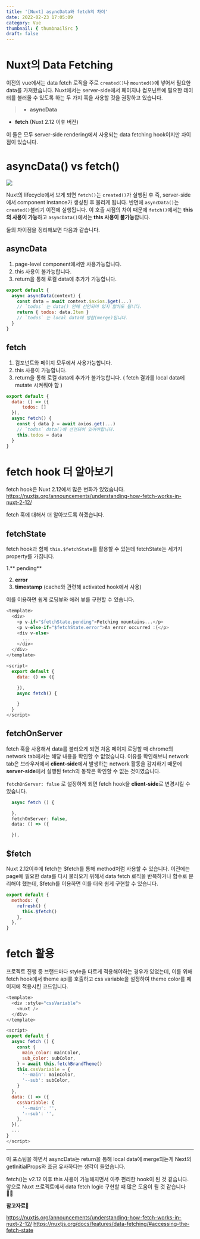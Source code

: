 ```yaml
---
title: '[Nuxt] asyncData와 fetch의 차이'
date: 2022-02-23 17:05:09
category: Vue
thumbnail: { thumbnailSrc }
draft: false
---
```


# Nuxt의 Data Fetching

이전의 vue에서는 data fetch 로직을 주로 `created()`나 `mounted()`에 넣어서 필요한 data를 가져왔습니다.
Nuxt에서는 server-side에서 페이지나 컴포넌트에 필요한 데이터를 불러올 수 있도록 하는 두 가지 훅을 사용할 것을 권장하고 있습니다.

> - **asyncData**

- **fetch** (Nuxt 2.12 이후 버전)

이 둘은 모두 server-side rendering에서 사용되는 data fetching hook이지만 차이점이 있습니다.

# asyncData() vs fetch()

![](https://images.velog.io/images/chaerin00/post/801bfdff-e973-4b10-a730-4935876f901f/91926d.png)

Nuxt의 lifecycle에서 보게 되면 `fetch()`는 `created()`가 실행된 후 즉, server-side에서 component instance가 생성된 후 불리게 됩니다. 반면에 `asyncData()`는 `created()`불리기 이전에 실행됩니다. 이 호출 시점의 차이 때문에 `fetch()`에서는 **this의 사용이 가능**하고 `asyncData()`에서는 **this 사용이 불가능**합니다.

둘의 차이점을 정리해보면 다음과 같습니다.

## asyncData

1. page-level component에서만 사용가능합니다.
2. this 사용이 불가능합니다.
3. return을 통해 로컬 data에 추가가 가능합니다.

```js
export default {
  async asyncData(context) {
    const data = await context.$axios.$get(...)
    // `todos` 는 data() 안에 선언되어 있지 않아도 됩니다.
    return { todos: data.Item }
    // `todos` 는 local data에 병합(merge)됩니다.
  }
}
```

## fetch

1. 컴포넌트와 페이지 모두에서 사용가능합니다.
2. this 사용이 가능합니다.
3. return을 통해 로컬 data에 추가가 불가능합니다. ( fetch 결과를 local data에 mutate 시켜줘야 함 )

```javascript
export default {
  data: () => ({
      todos: []
  }),
  async fetch() {
    const { data } = await axios.get(...)
    // `todos` data()에 선언되어 있어야합니다.
    this.todos = data
  }
}
```

# fetch hook 더 알아보기

fetch hook은 Nuxt 2.12에서 많은 변화가 있었습니다. https://nuxtjs.org/announcements/understanding-how-fetch-works-in-nuxt-2-12/

fetch 훅에 대해서 더 알아보도록 하겠습니다.

## fetchState

fetch hook과 함께 `this.$fetchState`를 활용할 수 있는데 fetchState는 세가지 property를 가집니다.

1.** pending**

2. **error**
3. **timestamp** (cache와 관련해 activated hook에서 사용)

이를 이용하면 쉽게 로딩뷰와 에러 뷰를 구현할 수 있습니다.

```js
<template>
  <div>
    <p v-if="$fetchState.pending">Fetching mountains...</p>
    <p v-else-if="$fetchState.error">An error occurred :(</p>
    <div v-else>
      ...
    </div>
  </div>
</template>

<script>
  export default {
    data: () => ({

  	}),
    async fetch() {

    }
  }
</script>
```

## fetchOnServer

fetch 훅을 사용해서 data를 불러오게 되면 처음 페이지 로딩할 때 chrome의 network tab에서는 해당 내용을 확인할 수 없었습니다. 이유를 확인해보니 network tab은 브라우저에서 **client-side**에서 발생하는 network 활동을 감지하기 때문에 **server-side**에서 실행된 fetch의 동작은 확인할 수 없는 것이였습니다.

`fetchOnServer: false` 로 설정하게 되면 fetch hook을 **client-side**로 변경시킬 수 있습니다.

```javascript
  async fetch () {

  },
  fetchOnServer: false,
  data: () => ({

  }),
```

## \$fetch

Nuxt 2.12이후에 fetch는 $fetch를 통해 method처럼 사용할 수 있습니다.
이전에는 page에 필요한 data를 다시 불러오기 위해서 data fetch 로직을 반복하거나 함수로 분리해야 했는데, $fetch를 이용하면 이를 더욱 쉽게 구현할 수 있습니다.

```javascript
export default {
  methods: {
    refresh() {
      this.$fetch()
    },
  },
}
```

# fetch 활용

프로젝트 진행 중 브랜드마다 style을 다르게 적용해야하는 경우가 있었는데, 이를 위해 fetch hook에서 theme api를 호출하고 css variable을 설정하여 theme color를 페이지에 적용시킨 코드입니다.

```js
<template>
  <div :style="cssVariable">
    <nuxt />
  </div>
</template>

<script>
export default {
  async fetch () {
    const {
      main_color: mainColor,
      sub_color: subColor,
    } = await this.fetchBrandTheme()
    this.cssVariable = {
      '--main': mainColor,
      '--sub': subColor,
    }
  },
  data: () => ({
    cssVariable: {
      '--main': '',
      '--sub': '',
    },
  }),
  ...
}
</script>
```

<hr/>
이 포스팅을 하면서 asyncData는 return을 통해 local data에 merge되는게 Next의 getInitialProps와 조금 유사하다는 생각이 들었습니다.

fetch()는 v2.12 이후 this 사용이 가능해지면서 아주 편리한 hook이 된 것 같습니다. 앞으로 Nuxt 프로젝트에서 data fetch logic 구현할 때 많은 도움이 될 것 같습니다 👍🏻

**참고자료📕**

https://nuxtjs.org/announcements/understanding-how-fetch-works-in-nuxt-2-12/
https://nuxtjs.org/docs/features/data-fetching/#accessing-the-fetch-state
